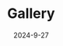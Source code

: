 ---
title: 'Gallery'
date: 2024-9-27
type: landing

design:
  spacing: '5rem'

# Page sections
sections:
  - block: markdown
    content:
      title: Powell Group
      text: |-
        Use this area to speak to your mission. I'm a research scientist in the Moonshot team at DeepMind. I blog about machine learning, deep learning, and moonshots.
        
        ![PowellGroup](../assets/media/powellgroup.png)

        I apply a range of qualitative and quantitative methods to comprehensively investigate the role of science and technology in the economy.
        
        Please reach out to collaborate 😃
    design: 
      columns: '1'
      view: showcase
      flip_alt_rows: true
---